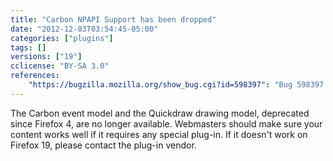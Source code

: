 ```yaml
---
title: "Carbon NPAPI Support has been dropped"
date: "2012-12-03T03:54:45-05:00"
categories: ["plugins"]
tags: []
versions: ["19"]
cclicense: "BY-SA 3.0"
references:
    "https://bugzilla.mozilla.org/show_bug.cgi?id=598397": "Bug 598397 - remove support for Carbon NPAPI"
---
```

The Carbon event model and the Quickdraw drawing model, deprecated since Firefox 4, are no longer available. Webmasters should make sure your content works well if it requires any special plug-in. If it doesn't work on Firefox 19, please contact the plug-in vendor.
